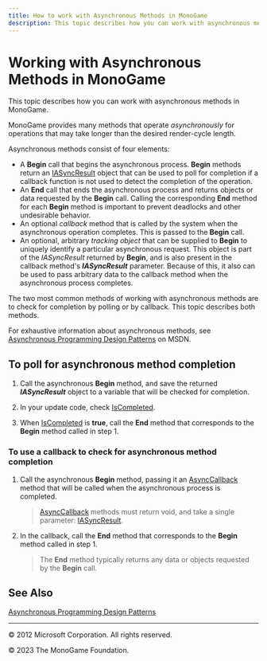```yaml
---
title: How to work with Asynchronous Methods in MonoGame
description: This topic describes how you can work with asynchronous methods in MonoGame.
---
```


# Working with Asynchronous Methods in MonoGame

This topic describes how you can work with asynchronous methods in MonoGame.

MonoGame provides many methods that operate _asynchronously_ for operations that may take longer than the desired render-cycle length.

Asynchronous methods consist of four elements:

* A **Begin** call that begins the asynchronous process. **Begin** methods return an [IASyncResult](http://msdn.microsoft.com/en-us/library/system.iasyncresult.aspx) object that can be used to poll for completion if a callback function is not used to detect the completion of the operation.
* An **End** call that ends the asynchronous process and returns objects or data requested by the **Begin** call. Calling the corresponding **End** method for each **Begin** method is important to prevent deadlocks and other undesirable behavior.
* An optional _callback_ method that is called by the system when the asynchronous operation completes. This is passed to the **Begin** call.
* An optional, arbitrary _tracking object_ that can be supplied to **Begin** to uniquely identify a particular asynchronous request. This object is part of the _IASyncResult_ returned by **Begin**, and is also present in the callback method's _**IASyncResult**_ parameter. Because of this, it also can be used to pass arbitrary data to the callback method when the asynchronous process completes.

The two most common methods of working with asynchronous methods are to check for completion by polling or by callback. This topic describes both methods.

For exhaustive information about asynchronous methods, see [Asynchronous Programming Design Patterns](http://msdn.microsoft.com/library/ms228969.aspx) on MSDN.

## To poll for asynchronous method completion

1. Call the asynchronous **Begin** method, and save the returned _**IASyncResult**_ object to a variable that will be checked for completion.

2. In your update code, check [IsCompleted](http://msdn.microsoft.com/en-us/library/system.iasyncresult.iscompleted.aspx).

3. When [IsCompleted](http://msdn.microsoft.com/en-us/library/system.iasyncresult.iscompleted.aspx) is **true**, call the **End** method that corresponds to the **Begin** method called in step 1.

### To use a callback to check for asynchronous method completion

1. Call the asynchronous **Begin** method, passing it an [AsyncCallback](http://msdn.microsoft.com/en-us/library/system.asynccallback.aspx) method that will be called when the asynchronous process is completed.

    > [AsyncCallback](http://msdn.microsoft.com/en-us/library/system.asynccallback.aspx) methods must return void, and take a single parameter: [IASyncResult](http://msdn.microsoft.com/en-us/library/system.iasyncresult.aspx).

2. In the callback, call the **End** method that corresponds to the **Begin** method called in step 1.

    > The **End** method typically returns any data or objects requested by the **Begin** call.

## See Also

[Asynchronous Programming Design Patterns](http://msdn.microsoft.com/library/ms228969.aspx)  

---

© 2012 Microsoft Corporation. All rights reserved.  

© 2023 The MonoGame Foundation.
